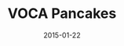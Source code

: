 ---
layout: post
title:  "VOCA Pancakes"
date:   2015-01-22
start:  "10:00"
end:    "2:00"
categories: events
---